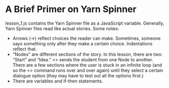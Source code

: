 # A Brief Primer on Yarn Spinner

lesson_1.js contains the Yarn Spinner file as a JavaScript variable. Generally, Yarn Spinner files read like actual stories. Some notes:

- Arrows (->) reflect choices the reader can make. Sometimes, someone says something only after they make a certain choice. Indentations reflect that.
- “Nodes” are different sections of the story. In this lesson, there are two: “Start” and “Idea.” <<jump>> sends the student from one Node to another. There are a few sections where the user is stuck in an infinite loop (and so the <<jump>> command runs over and over again) until they select a certain dialogue option (they may have to test out all the options first.)
- There are variables and if-then statements.
